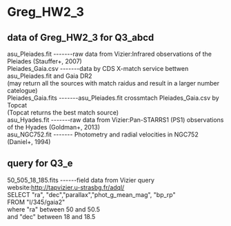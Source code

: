 # Greg_HW2_3

## data of Greg_HW2_3 for Q3_abcd   
asu_Pleiades.fit   -------raw data from Vizier:Infrared observations of the Pleiades (Stauffer+, 2007)  
Pleiades_Gaia.csv  -------data by CDS X-match service bettwen asu_Pleiades.fit and Gaia DR2  
                          (may return all the sources with match raidus and result in a larger number catelogue)  
Pleiades_Gaia.fits -------asu_Pleiades.fit crossmtach Pleiades_Gaia.csv by Topcat  
                          (Topcat returns the best match source)  
asu_Hyades.fit     -------raw data from Vizier:Pan-STARRS1 (PS1) observations of the Hyades (Goldman+, 2013)  
asu_NGC752.fit    ------- Photometry and radial velocities in NGC752 (Daniel+, 1994)  

## query for Q3_e
50_505_18_185.fits ------field data from Vizier query
website:http://tapvizier.u-strasbg.fr/adql/  
SELECT "ra", "dec","parallax","phot_g_mean_mag", "bp_rp"  
FROM "I/345/gaia2"  
where "ra" between 50 and 50.5  
and  "dec" between 18 and 18.5  
